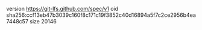 version https://git-lfs.github.com/spec/v1
oid sha256:ccf13eb47b3039c160f8c171c19f3852c40d16894a5f7c2ce2956b4ea7448c57
size 20146
